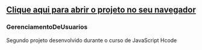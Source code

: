 ## <a href="https://guibublitz.github.io/GerenciamentoDeUsuarios/">Clique aqui para abrir o projeto no seu navegador</a>
### GerenciamentoDeUsuarios
Segundo projeto desenvolvido durante o curso de JavaScript Hcode
